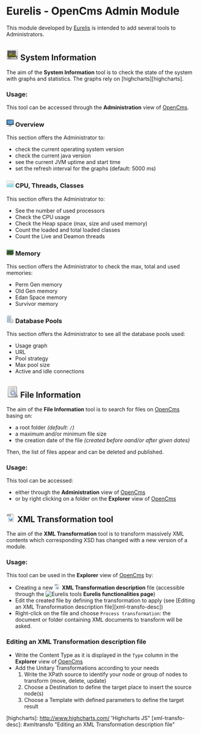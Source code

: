 Eurelis - OpenCms Admin Module
==============================

This module developed by [Eurelis][eurelis] is intended to add several tools to Administrators.


![System Information icon][system-information] System Information
-----------------------------------------------------------------
The aim of the **System Information** tool is to check the state of the system with graphs and statistics.
The graphs rely on [highcharts][highcharts].

### Usage:
This tool can be accessed through the **Administration** view of [OpenCms][opencms].

### ![Overview][overview] Overview
This section offers the Administrator to:
- check the current operating system version
- check the current java version
- see the current JVM uptime and start time
- set the refresh interval for the graphs (default: 5000 ms)

### ![CPU & Threads & Classes][cpu-threads] CPU, Threads, Classes
This section offers the Administrator to:
- See the number of used processors
- Check the CPU usage
- Check the Heap space (max, size and used memory)
- Count the loaded and total loaded classes
- Count the Live and Deamon threads

### ![Memory][memory] Memory
This section offers the Administrator to check the max, total and used memories:
- Perm Gen memory
- Old Gen memory
- Edan Space memory
- Survivor memory

### ![Database Pools][database] Database Pools
This section offers the Administrator to see all the database pools used:
- Usage graph
- URL
- Pool strategy
- Max pool size
- Active and idle connections



![File Information icon][file-information] File Information
-----------------------------------------------------------
The aim of the **File Information** tool is to search for files on [OpenCms][opencms] basing on:
- a root folder *(default: `/`)*
- a maximum and/or minimum file size
- the creation date of the file *(created before oand/or after given dates)*

Then, the list of files appear and can be deleted and published.

### Usage:
This tool can be accessed:
- either through the **Administration** view of [OpenCms][opencms]
- or by right clicking on a folder on the **Explorer**  view of [OpenCms][opencms]



![XML Transformation icon][xml-transform-big] XML Transformation tool
-----------------------------------------------------------------
The aim of the **XML Transformation** tool is to transform massively XML contents which corresponding XSD has changed with a new version of a module.

### Usage:
This tool can be used in the **Explorer**  view of [OpenCms][opencms] by:
- Creating a new ![XML Transformation icon][xml-transform] **XML Transformation description** file (accessible through the ![Eurelis tools][eurelis] **Eurelis functionalities page**)
- Edit the created file by defining the transformation to apply (see [Editing an XML Transformation description file][xml-transfo-desc])
- Right-click on the file and choose `Process transformation`: the document or folder containing XML documents to transform will be asked.

### Editing an XML Transformation description file
- Write the Content Type as it is displayed in the `Type` column in the **Explorer**  view of [OpenCms][opencms]
- Add the Unitary Transformations according to your needs
  1. Write the XPath source to identify your node or group of nodes to transform (move, delete, update)
  2. Choose a Destination to define the target place to insert the source node(s)
  3. Choose a Template with defined parameters to define the target result


[eurelis]: http://www.eurelis.com "Agitateur de Technologies"
[opencms]: http://www.opencms.org/ "OpenCms"
[highcharts]: http://www.highcharts.com/ 'Highcharts JS"
[xml-transfo-desc]: #xmltransfo "Editing an XML Transformation description file"

[system-information]: /vfs_module/system/workplace/resources/tools/admin/icons/big/system-information.png "System Information"
[file-information]: /vfs_module/system/workplace/resources/tools/admin/icons/big/file-information.png "File Information"
[overview]: /vfs_module/system/workplace/resources/tools/admin/icons/small/overview.png "Overview"
[cpu-threads]: /vfs_module/system/workplace/resources/tools/admin/icons/small/cpu-threads.png "CPU & Threads & Classes"
[memory]: /vfs_module/system/workplace/resources/tools/admin/icons/small/memory.png "Memory"
[database]: /vfs_module/system/workplace/resources/tools/admin/icons/small/database.png "Database Pools"
[eurelis-icon]: /vfs_module/system/workplace/resources/filetypes/eurelis_big.png "Eurelis Tools"
[xml-transform-big]: /vfs_module/system/workplace/resources/filetypes/xml-transform_big.png "XML Transformation tool"
[xml-transform]: /vfs_module/system/workplace/resources/filetypes/xml-transform.png "XML Transformation tool"

